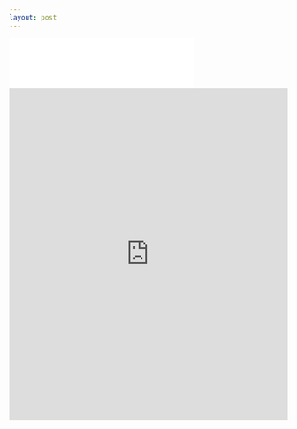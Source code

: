```yaml
---
layout: post
---
```

<iframe width="335" height="90" src="images/nav_img/smarthalo/logo.png" frameborder="0"></iframe>
<iframe width="100%" height="600" src="https://www.smarthalo.bike/#intro" frameborder="0"></iframe>

<!--
    0. logo / pages
    1. panel
    2. features
    3. installation
    4. app view
    -->
